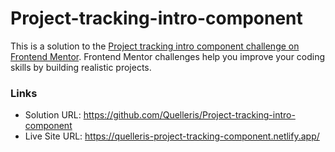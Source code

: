 # Project-tracking-intro-component
 
This is a solution to the [Project tracking intro component challenge on Frontend Mentor](https://www.frontendmentor.io/challenges/project-tracking-intro-component-5d289097500fcb331a67d80e). Frontend Mentor challenges help you improve your coding skills by building realistic projects. 

### Links
- Solution URL: https://github.com/Quelleris/Project-tracking-intro-component
- Live Site URL: https://quelleris-project-tracking-component.netlify.app/
